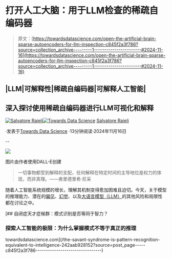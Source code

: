 # 打开人工大脑：用于LLM检查的稀疏自编码器

> 原文：[https://towardsdatascience.com/open-the-artificial-brain-sparse-autoencoders-for-llm-inspection-c845f2a3f786?source=collection_archive---------1-----------------------#2024-11-16](https://towardsdatascience.com/open-the-artificial-brain-sparse-autoencoders-for-llm-inspection-c845f2a3f786?source=collection_archive---------1-----------------------#2024-11-16)

## |LLM|可解释性|稀疏自编码器|可解释人工智能|

## 深入探讨使用稀疏自编码器进行LLM可视化和解释

[](https://salvatore-raieli.medium.com/?source=post_page---byline--c845f2a3f786--------------------------------)[![Salvatore Raieli](../Images/6bb4520e2df40d20283e7283141b5e06.png)](https://salvatore-raieli.medium.com/?source=post_page---byline--c845f2a3f786--------------------------------)[](https://towardsdatascience.com/?source=post_page---byline--c845f2a3f786--------------------------------)[![Towards Data Science](../Images/a6ff2676ffcc0c7aad8aaf1d79379785.png)](https://towardsdatascience.com/?source=post_page---byline--c845f2a3f786--------------------------------) [Salvatore Raieli](https://salvatore-raieli.medium.com/?source=post_page---byline--c845f2a3f786--------------------------------)

·发表于[Towards Data Science](https://towardsdatascience.com/?source=post_page---byline--c845f2a3f786--------------------------------) ·13分钟阅读·2024年11月16日

--

![](../Images/8494426b37e6442ec55a5d681fcbba81.png)

图片由作者使用DALL-E创建

> 一切事物都受到解释的支配，任何解释在特定时间的主导地位是权力的体现，而非真理。——弗里德里希·尼采

随着人工智能系统规模的增长，理解其机制变得愈加困难且迫切。今天，关于模型的推理能力、潜在的[偏见](https://arxiv.org/abs/2309.00770)、[幻觉](https://github.com/SalvatoreRa/tutorial/blob/main/artificial%20intelligence/FAQ.md#:~:text=What%20does%20it%20mean%20LLM%27s%20hallucination%3F)、以及[大语言模型（LLM）](https://github.com/SalvatoreRa/tutorial/blob/main/artificial%20intelligence/FAQ.md#:~:text=Large%20Language%20Models,-What%20is%20a)的其他风险和局限性都在讨论之中。

[](/the-savant-syndrome-is-pattern-recognition-equivalent-to-intelligence-242aab928152?source=post_page-----c845f2a3f786--------------------------------) [## 自闭症天才症候群：模式识别是否等同于智力？

### 探索人工智能的极限：为什么掌握模式不等于真正的推理

towardsdatascience.com](/the-savant-syndrome-is-pattern-recognition-equivalent-to-intelligence-242aab928152?source=post_page-----c845f2a3f786--------------------------------)
